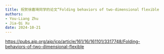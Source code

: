 ```yaml
---
title: 祝贺徐嘉琦同学的论文“Folding behaviors of two-dimensional flexible polymers”被The Journal of Chemical Physics期刊接受发表。
authors:
- You-Liang Zhu
- Jia-Qi Xu
date: 2024-10-21
---
```

<https://pubs.aip.org/aip/jcp/article/161/16/161101/3317748/Folding-behaviors-of-two-dimensional-flexible>
